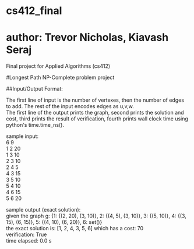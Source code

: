 # cs412_final
# author: Trevor Nicholas, Kiavash Seraj
Final project for Applied Algorithms (cs412)

#Longest Path NP-Complete problem project


##Input/Output Format:

The first line of input is the number of vertexes, then the number of edges to add. The rest of the input encodes edges as u,v,w.\
The first line of the output prints the graph, second prints the solution and cost, third prints the result of verification, fourth prints wall clock time using python's time.time_ns().

sample input:\
6 9 \
1 2 20\
1 3 10\
2 3 10\
2 4 5\
4 3 15\
3 5 10\
5 4 10\
4 6 15\
5 6 20

sample output (exact solution):\
given the graph g:  {1: {(2, 20), (3, 10)}, 2: {(4, 5), (3, 10)}, 3: {(5, 10)}, 4: {(3, 15), (6, 15)}, 5: {(4, 10), (6, 20)}, 6: set()}\
the exact solution is:  [1, 2, 4, 3, 5, 6]  which has a cost:  70\
verification:  True\
time elapsed:  0.0 s


